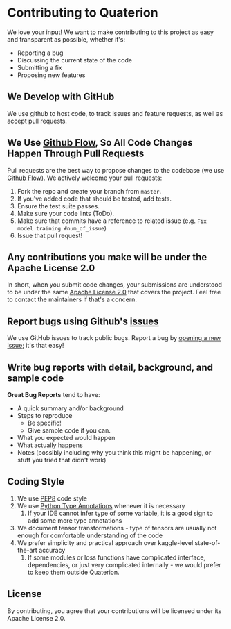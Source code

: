 # Contributing to Quaterion
We love your input! We want to make contributing to this project as easy and transparent as possible, whether it's:

- Reporting a bug
- Discussing the current state of the code
- Submitting a fix
- Proposing new features

## We Develop with GitHub
We use github to host code, to track issues and feature requests, as well as accept pull requests.

## We Use [Github Flow](https://guides.github.com/introduction/flow/index.html), So All Code Changes Happen Through Pull Requests
Pull requests are the best way to propose changes to the codebase (we use [Github Flow](https://guides.github.com/introduction/flow/index.html)).
We actively welcome your pull requests:

1. Fork the repo and create your branch from `master`.
2. If you've added code that should be tested, add tests.
3. Ensure the test suite passes.
4. Make sure your code lints (ToDo).
5. Make sure that commits have a reference to related issue (e.g. `Fix model training #num_of_issue`)
6. Issue that pull request!

## Any contributions you make will be under the Apache License 2.0
In short, when you submit code changes, your submissions are understood to be under the same [Apache License 2.0](https://choosealicense.com/licenses/apache-2.0/) that covers the project. Feel free to contact the maintainers if that's a concern.

## Report bugs using Github's [issues](https://github.com/qdrant/quaterion/issues)
We use GitHub issues to track public bugs. Report a bug by [opening a new issue](https://github.com/qdrant/quaterion/issues/new); it's that easy!

## Write bug reports with detail, background, and sample code

**Great Bug Reports** tend to have:

- A quick summary and/or background
- Steps to reproduce
  - Be specific!
  - Give sample code if you can.
- What you expected would happen
- What actually happens
- Notes (possibly including why you think this might be happening, or stuff you tried that didn't work)

## Coding Style

1. We use [PEP8](https://www.python.org/dev/peps/pep-0008/) code style
2. We use [Python Type Annotations](https://docs.python.org/3/library/typing.html) whenever it is necessary
   1. If your IDE cannot infer type of some variable, it is a good sign to add some more type annotations
3. We document tensor transformations - type of tensors are usually not enough for comfortable understanding of the code
4. We prefer simplicity and practical approach over kaggle-level state-of-the-art accuracy
   1. If some modules or loss functions have complicated interface, dependencies, or just very complicated internally - we would prefer to keep them outside Quaterion.

## License
By contributing, you agree that your contributions will be licensed under its Apache License 2.0.
